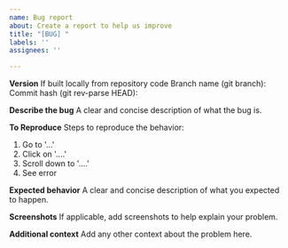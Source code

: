 ```yaml
---
name: Bug report
about: Create a report to help us improve
title: "[BUG] "
labels: ''
assignees: ''

---
```


**Version**
If built locally from repository code
Branch name (git branch):
Commit hash (git rev-parse HEAD):

**Describe the bug**
A clear and concise description of what the bug is.

**To Reproduce**
Steps to reproduce the behavior:
1. Go to '...'
2. Click on '....'
3. Scroll down to '....'
4. See error

**Expected behavior**
A clear and concise description of what you expected to happen.

**Screenshots**
If applicable, add screenshots to help explain your problem.

**Additional context**
Add any other context about the problem here.
